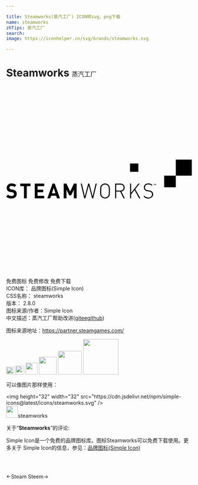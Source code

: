```yaml
---

title: Steamworks(蒸汽工厂) ICON转svg、png下载
name: steamworks
zhTips: 蒸汽工厂
search: 
image: https://iconhelper.cn/svg/brands/steamworks.svg

---
```


# Steamworks  <small style="font-size: 60%;font-weight: 100">蒸汽工厂</small>

<div id="svg" class="svg-wrap">
<svg role="img" xmlns="http://www.w3.org/2000/svg" viewBox="0 0 24 24"><title>Steamworks icon</title><path d="M21.928 9.49v2.071h-1.503v1.503h1.503v-1.5H24V9.49zm-5.915.498v1.075h1.075V9.988zm2.326 2.572a.596.596 0 00-.382.144.497.497 0 00-.155.383.437.437 0 00.145.35.627.627 0 00.33.14l.103.015.112.02a1.071 1.071 0 01.163.037.366.366 0 01.102.065.34.34 0 01.1.268.353.353 0 01-.127.29.529.529 0 01-.347.105.736.736 0 01-.285-.05.747.747 0 01-.24-.175l-.098.102a.795.795 0 00.27.193.866.866 0 00.343.06.68.68 0 00.455-.144.508.508 0 00.175-.39.53.53 0 00-.043-.208.423.423 0 00-.12-.16.468.468 0 00-.13-.08.84.84 0 00-.2-.047l-.112-.02-.088-.013a.82.82 0 01-.152-.045.481.481 0 01-.123-.072.323.323 0 01-.095-.25.378.378 0 01.115-.287.442.442 0 01.313-.105.617.617 0 01.252.045.75.75 0 01.195.132l.09-.092a.713.713 0 00-.53-.21.596.596 0 00-.036 0zm-17.664.005a.673.673 0 00-.432.161.542.542 0 00-.175.42.516.516 0 00.132.375.602.602 0 00.359.157l.12.015.105.015a.278.278 0 01.172.076.23.23 0 01.05.155c0 .16-.11.237-.327.237a.783.783 0 01-.251-.037.47.47 0 01-.195-.123l-.233.24a.76.76 0 00.295.195 1.157 1.157 0 00.38.058.764.764 0 00.492-.156.53.53 0 00.193-.431.54.54 0 00-.143-.405.48.48 0 00-.145-.093.988.988 0 00-.21-.052l-.107-.015-.113-.015a.292.292 0 01-.167-.078.194.194 0 01-.058-.135.222.222 0 01.075-.172.305.305 0 01.213-.068.767.767 0 01.205.027.394.394 0 01.172.105l.228-.232a.72.72 0 00-.26-.17.977.977 0 00-.338-.053.673.673 0 00-.037 0zm12.091.003a.612.612 0 00-.238.05.645.645 0 00-.21.146.525.525 0 00-.097.134.607.607 0 00-.05.153 1.387 1.387 0 00-.02.19 8.383 8.383 0 000 .595 1.306 1.306 0 00.02.19.607.607 0 00.05.152.486.486 0 00.097.135.645.645 0 00.21.145.656.656 0 00.251.05.612.612 0 00.251-.05.645.645 0 00.21-.145.525.525 0 00.097-.135.606.606 0 00.05-.152 1.385 1.385 0 00.02-.19 8.36 8.36 0 000-.595 1.305 1.305 0 00-.02-.19.606.606 0 00-.05-.153.486.486 0 00-.097-.134.645.645 0 00-.21-.146.656.656 0 00-.25-.05.612.612 0 00-.014 0zm-10.949.015v.333H2.3v1.575h.36v-1.575h.482v-.333zm1.878 0v1.908h1.218v-.33h-.855v-.464h.727v-.333h-.727v-.448h.855v-.333zm2.298 0l-.673 1.908h.375l.113-.337h.655l.11.337h.377l-.675-1.908zm1.442 0v1.908h.36v-1.11l.355.722h.245l.352-.722v1.11h.36v-1.908h-.354l-.48 1.03-.483-1.03zm2.198 0l.46 1.908h.144l.437-1.66.435 1.66h.143l.46-1.908h-.147l-.39 1.658-.43-1.658H10.6l-.43 1.658-.39-1.658zm4.452 0v1.908h.14v-.882h.508l.44.882h.162l-.445-.882a.49.49 0 00.428-.516.486.486 0 00-.148-.374.55.55 0 00-.382-.136zm1.93 0v1.908h.14v-.515l.44-.553.593 1.068v-.002h.167l-.667-1.177.57-.728h-.168l-.935 1.192v-1.192zm3.188.033v.19h.026v-.128l.045.093h.024l.042-.093v.128h.028v-.19h-.028l-.055.118-.055-.118zm-.165.002v.025h.052v.163h.028v-.163h.052v-.025zm-6.26.08a.489.489 0 01.352.148.45.45 0 01.077.107.485.485 0 01.043.132 1.117 1.117 0 01.018.175 7.48 7.48 0 010 .556 1.117 1.117 0 01-.018.175.485.485 0 01-.043.132.506.506 0 01-.077.107.489.489 0 01-.7 0 .45.45 0 01-.078-.107.589.589 0 01-.042-.132 1.117 1.117 0 01-.018-.175 7.459 7.459 0 010-.556 1.117 1.117 0 01.018-.175.485.485 0 01.042-.132.506.506 0 01.078-.107.489.489 0 01.349-.148zm2.007.015a.433.433 0 01.28.098.35.35 0 01.11.289.358.358 0 01-.113.286.428.428 0 01-.294.098h-.543v-.77h.545a.433.433 0 01.015-.001zm-8.643.433l.228.692h-.46z"/></svg>
</div>
<detail full-name='steamworks'></detail>

<div class="detail-page">
<p>
<span><span class="badge-success badge">免费图标</span> <span class="badge-success badge">免费修改</span>  <span class="badge-success badge">免费下载</span> </span>
<br/>
<span>
ICON库：
<span class="badge-secondary badge">品牌图标(Simple Icon)</span> 
</span>
<br/>
<span>
CSS名称：
<span class="badge-secondary badge">steamworks</span> 
</span>

<br/>
<span>
版本：
<span class="badge-secondary badge">2.8.0</span> 
</span>
<br/>
<span>图标来源/作者：<span class="badge-light badge">Simple Icon</span></span> 
<br/>
<span class="zh-detail">中文描述：<span class="badge-primary badge">蒸汽工厂</span><span class="help-link"><span>帮助改进</span>(<a href="https://gitee.com/liuwave/icon-helper/edit/master/json/brands/steamworks.json" target="_blank" rel="noopener noreferrer">gitee</a><a href="https://github.com/liuwave/icon-helper/edit/master/json/brands/steamworks.json" target="_blank" rel="noopener noreferrer">github</a></span>)</span><br/>
</p>
</div><div class="description description alert alert-light"><p>图标来源地址：<a href="https://partner.steamgames.com/" target="_blank" rel="noopener noreferrer">https://partner.steamgames.com/</a></p></div>
<div class="alert alert-dark">
<img height="21" width="21" src="https://cdn.jsdelivr.net/npm/simple-icons@latest/icons/steamworks.svg" />
<img height="24" width="24" src="https://cdn.jsdelivr.net/npm/simple-icons@latest/icons/steamworks.svg" />
<img height="32" width="32" src="https://cdn.jsdelivr.net/npm/simple-icons@latest/icons/steamworks.svg" />
<img height="48" width="48" src="https://cdn.jsdelivr.net/npm/simple-icons@latest/icons/steamworks.svg" />
<img height="64" width="64" src="https://cdn.jsdelivr.net/npm/simple-icons@latest/icons/steamworks.svg" />
<img height="96" width="96" src="https://cdn.jsdelivr.net/npm/simple-icons@latest/icons/steamworks.svg" />

</div>
<div>
  <p>可以像图片那样使用：    
  </p>
  <div class="alert alert-primary" style="font-size: 14px">
    &lt;img height="32" width="32" src="https://cdn.jsdelivr.net/npm/simple-icons@latest/icons/steamworks.svg" /&gt;
    <copy-btn content='<img height="32" width="32" src="https://cdn.jsdelivr.net/npm/simple-icons@latest/icons/steamworks.svg" />'></copy-btn>
  </div>
  <div class="alert alert-secondary">
    <img height="32" width="32" src="https://cdn.jsdelivr.net/npm/simple-icons@latest/icons/steamworks.svg" />steamworks
    <copy-btn content="steamworks" btn-title="复制图标名称"></copy-btn>
  </div>
</div>
<div class="icon-detail__container">
<p>关于“<b>Steamworks</b>”的评论:</p>
</div>
<Vssue title="关于“Steamworks”的评论" />
<div><p>Simple Icon是一个免费的品牌图标库。图标Steamworks可以免费下载使用。更多关于  Simple Icon的信息，参见：<a target="_blank" href="https://iconhelper.cn/brands.html">品牌图标(Simple Icon)</a>
</p></div>


<div style="padding:2rem 0 " class="page-nav"><p class="inner"><span class="prev">←<router-link to="/icon/steam.html">Steam</router-link></span> <span class="next"><router-link to="/icon/steem.html">Steem</router-link>→</span></p></div>
